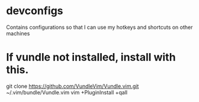 # devconfigs
Contains configurations so that I can use my hotkeys and shortcuts on other machines

# If vundle not installed, install with this.
git clone https://github.com/VundleVim/Vundle.vim.git ~/.vim/bundle/Vundle.vim
vim +PluginInstall +qall
